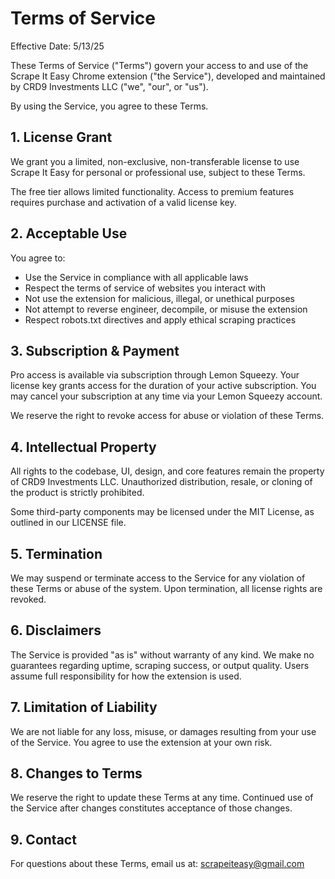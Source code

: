 # Terms of Service

Effective Date: 5/13/25

These Terms of Service ("Terms") govern your access to and use of the Scrape It Easy Chrome extension ("the Service"), developed and maintained by CRD9 Investments LLC ("we", "our", or "us").

By using the Service, you agree to these Terms.

## 1. License Grant

We grant you a limited, non-exclusive, non-transferable license to use Scrape It Easy for personal or professional use, subject to these Terms.

The free tier allows limited functionality. Access to premium features requires purchase and activation of a valid license key.

## 2. Acceptable Use

You agree to:
- Use the Service in compliance with all applicable laws
- Respect the terms of service of websites you interact with
- Not use the extension for malicious, illegal, or unethical purposes
- Not attempt to reverse engineer, decompile, or misuse the extension
- Respect robots.txt directives and apply ethical scraping practices

## 3. Subscription & Payment

Pro access is available via subscription through Lemon Squeezy. Your license key grants access for the duration of your active subscription. You may cancel your subscription at any time via your Lemon Squeezy account.

We reserve the right to revoke access for abuse or violation of these Terms.

## 4. Intellectual Property

All rights to the codebase, UI, design, and core features remain the property of CRD9 Investments LLC. Unauthorized distribution, resale, or cloning of the product is strictly prohibited.

Some third-party components may be licensed under the MIT License, as outlined in our LICENSE file.

## 5. Termination

We may suspend or terminate access to the Service for any violation of these Terms or abuse of the system. Upon termination, all license rights are revoked.

## 6. Disclaimers

The Service is provided "as is" without warranty of any kind. We make no guarantees regarding uptime, scraping success, or output quality. Users assume full responsibility for how the extension is used.

## 7. Limitation of Liability

We are not liable for any loss, misuse, or damages resulting from your use of the Service. You agree to use the extension at your own risk.

## 8. Changes to Terms

We reserve the right to update these Terms at any time. Continued use of the Service after changes constitutes acceptance of those changes.

## 9. Contact

For questions about these Terms, email us at: scrapeiteasy@gmail.com